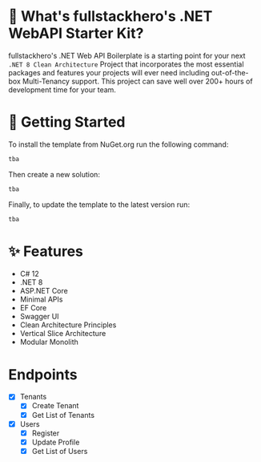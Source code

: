 # 🤔 What's fullstackhero's .NET WebAPI Starter Kit?

fullstackhero's .NET Web API Boilerplate is a starting point for your next `.NET 8 Clean Architecture` Project that incorporates the most essential packages and features your projects will ever need including out-of-the-box Multi-Tenancy support. This project can save well over 200+ hours of development time for your team.

# 🎉 Getting Started

To install the template from NuGet.org run the following command:

```bash
tba
```

Then create a new solution:

```bash
tba
```

Finally, to update the template to the latest version run:

```bash
tba
```

# ✨ Features

- C# 12
- .NET 8
- ASP.NET Core
- Minimal APIs
- EF Core
- Swagger UI
- Clean Architecture Principles
- Vertical Slice Architecture
- Modular Monolith

# Endpoints

- [x] Tenants
  - [x] Create Tenant
  - [x] Get List of Tenants
- [x] Users
  - [x] Register
  - [x] Update Profile
  - [x] Get List of Users
